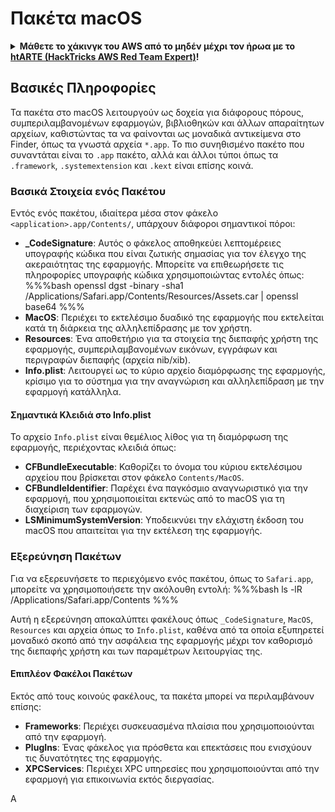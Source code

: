 # Πακέτα macOS

<details>

<summary><strong>Μάθετε το χάκινγκ του AWS από το μηδέν μέχρι τον ήρωα με το</strong> <a href="https://training.hacktricks.xyz/courses/arte"><strong>htARTE (HackTricks AWS Red Team Expert)</strong></a><strong>!</strong></summary>

Άλλοι τρόποι υποστήριξης του HackTricks:

* Εάν θέλετε να δείτε την **εταιρεία σας να διαφημίζεται στο HackTricks** ή να **κατεβάσετε το HackTricks σε μορφή PDF**, ελέγξτε τα [**ΣΧΕΔΙΑ ΣΥΝΔΡΟΜΗΣ**](https://github.com/sponsors/carlospolop)!
* Αποκτήστε το [**επίσημο PEASS & HackTricks swag**](https://peass.creator-spring.com)
* Ανακαλύψτε [**The PEASS Family**](https://opensea.io/collection/the-peass-family), τη συλλογή μας από αποκλειστικά [**NFTs**](https://opensea.io/collection/the-peass-family)
* **Εγγραφείτε στη** 💬 [**ομάδα Discord**](https://discord.gg/hRep4RUj7f) ή στη [**ομάδα telegram**](https://t.me/peass) ή **ακολουθήστε** μας στο **Twitter** 🐦 [**@carlospolopm**](https://twitter.com/hacktricks_live)**.**
* **Μοιραστείτε τα χάκινγκ κόλπα σας υποβάλλοντας PRs στα** [**HackTricks**](https://github.com/carlospolop/hacktricks) και [**HackTricks Cloud**](https://github.com/carlospolop/hacktricks-cloud) αποθετήρια του github.

</details>

## Βασικές Πληροφορίες

Τα πακέτα στο macOS λειτουργούν ως δοχεία για διάφορους πόρους, συμπεριλαμβανομένων εφαρμογών, βιβλιοθηκών και άλλων απαραίτητων αρχείων, καθιστώντας τα να φαίνονται ως μοναδικά αντικείμενα στο Finder, όπως τα γνωστά αρχεία `*.app`. Το πιο συνηθισμένο πακέτο που συναντάται είναι το `.app` πακέτο, αλλά και άλλοι τύποι όπως τα `.framework`, `.systemextension` και `.kext` είναι επίσης κοινά.

### Βασικά Στοιχεία ενός Πακέτου

Εντός ενός πακέτου, ιδιαίτερα μέσα στον φάκελο `<application>.app/Contents/`, υπάρχουν διάφοροι σημαντικοί πόροι:

- **_CodeSignature**: Αυτός ο φάκελος αποθηκεύει λεπτομέρειες υπογραφής κώδικα που είναι ζωτικής σημασίας για τον έλεγχο της ακεραιότητας της εφαρμογής. Μπορείτε να επιθεωρήσετε τις πληροφορίες υπογραφής κώδικα χρησιμοποιώντας εντολές όπως:
%%%bash
openssl dgst -binary -sha1 /Applications/Safari.app/Contents/Resources/Assets.car | openssl base64
%%%
- **MacOS**: Περιέχει το εκτελέσιμο δυαδικό της εφαρμογής που εκτελείται κατά τη διάρκεια της αλληλεπίδρασης με τον χρήστη.
- **Resources**: Ένα αποθετήριο για τα στοιχεία της διεπαφής χρήστη της εφαρμογής, συμπεριλαμβανομένων εικόνων, εγγράφων και περιγραφών διεπαφής (αρχεία nib/xib).
- **Info.plist**: Λειτουργεί ως το κύριο αρχείο διαμόρφωσης της εφαρμογής, κρίσιμο για το σύστημα για την αναγνώριση και αλληλεπίδραση με την εφαρμογή κατάλληλα.

#### Σημαντικά Κλειδιά στο Info.plist

Το αρχείο `Info.plist` είναι θεμέλιος λίθος για τη διαμόρφωση της εφαρμογής, περιέχοντας κλειδιά όπως:

- **CFBundleExecutable**: Καθορίζει το όνομα του κύριου εκτελέσιμου αρχείου που βρίσκεται στον φάκελο `Contents/MacOS`.
- **CFBundleIdentifier**: Παρέχει ένα παγκόσμιο αναγνωριστικό για την εφαρμογή, που χρησιμοποιείται εκτενώς από το macOS για τη διαχείριση των εφαρμογών.
- **LSMinimumSystemVersion**: Υποδεικνύει την ελάχιστη έκδοση του macOS που απαιτείται για την εκτέλεση της εφαρμογής.

### Εξερεύνηση Πακέτων

Για να εξερευνήσετε το περιεχόμενο ενός πακέτου, όπως το `Safari.app`, μπορείτε να χρησιμοποιήσετε την ακόλουθη εντολή:
%%%bash
ls -lR /Applications/Safari.app/Contents
%%%

Αυτή η εξερεύνηση αποκαλύπτει φακέλους όπως `_CodeSignature`, `MacOS`, `Resources` και αρχεία όπως το `Info.plist`, καθένα από τα οποία εξυπηρετεί μοναδικό σκοπό από την ασφάλεια της εφαρμογής μέχρι τον καθορισμό της διεπαφής χρήστη και των παραμέτρων λειτουργίας της.

#### Επιπλέον Φακέλοι Πακέτων

Εκτός από τους κοινούς φακέλους, τα πακέτα μπορεί να περιλαμβάνουν επίσης:

- **Frameworks**: Περιέχει συσκευασμένα πλαίσια που χρησιμοποιούνται από την εφαρμογή.
- **PlugIns**: Ένας φάκελος για πρόσθετα και επεκτάσεις που ενισχύουν τις δυνατότητες της εφαρμογής.
- **XPCServices**: Περιέχει XPC υπηρεσίες που χρησιμοποιούνται από την εφαρμογή για επικοινωνία εκτός διεργασίας.

Α
